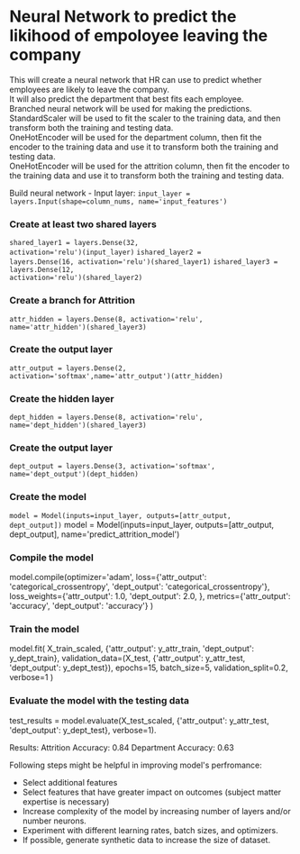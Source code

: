 # Neural Network to predict the likihood of empoloyee leaving the company

This will create a neural network that HR can use to predict whether employees are likely to leave the company.  
It will also predict the department that best fits each employee.  
Branched neural network will be used for making the predictions.  
StandardScaler will be used to fit the scaler to the training data, and then transform both the training and testing data.  
OneHotEncoder will be used for the department column, then fit the encoder to the training data and use it to transform both the training and testing data.  
OneHotEncoder will be used for the attrition column, then fit the encoder to the training data and use it to transform both the training and testing data.  

Build neural network - 
Input layer:
<code>input_layer = layers.Input(shape=column_nums, name='input_features')</code>

### Create at least two shared layers
<code>shared_layer1 = layers.Dense(32, activation='relu')(input_layer)</code>
<code>ishared_layer2 = layers.Dense(16, activation='relu')(shared_layer1)</code>
<code>ishared_layer3 = layers.Dense(12, activation='relu')(shared_layer2)</code>

### Create a branch for Attrition
<code>attr_hidden = layers.Dense(8, activation='relu', name='attr_hidden')(shared_layer3)</code>
### Create the output layer
<code>attr_output = layers.Dense(2, activation='softmax',name='attr_output')(attr_hidden)</code>


### Create the hidden layer
<code>dept_hidden = layers.Dense(8, activation='relu', name='dept_hidden')(shared_layer3)</code>

### Create the output layer
<code>dept_output = layers.Dense(3, activation='softmax', name='dept_output')(dept_hidden)</code>

### Create the model
<code>model = Model(inputs=input_layer, outputs=[attr_output, dept_output])</code>
</code>model = Model(inputs=input_layer, 
              outputs=[attr_output, dept_output],
              name='predict_attrition_model')</code>

### Compile the model
</code>model.compile(optimizer='adam',
              loss={'attr_output': 'categorical_crossentropy',
                    'dept_output': 'categorical_crossentropy'},
              loss_weights={'attr_output': 1.0, 'dept_output': 2.0, },
              metrics={'attr_output': 'accuracy',
                       'dept_output': 'accuracy'}
              )</code>
              
### Train the model
</code>model.fit(
    X_train_scaled,
    {'attr_output': y_attr_train, 'dept_output': y_dept_train},
    validation_data=(X_test, {'attr_output': y_attr_test, 'dept_output': y_dept_test}),
    epochs=15,
    batch_size=5,
    validation_split=0.2,
    verbose=1
)</code>

### Evaluate the model with the testing data
</code>test_results = model.evaluate(X_test_scaled, {'attr_output': y_attr_test, 'dept_output': y_dept_test}, verbose=1).</code>

Results:
Attrition Accuracy: 0.84
Department Accuracy: 0.63


Following steps might be helpful in improving model's perfromance:
- Select additional features
- Select features that have greater impact on outcomes (subject matter expertise is necessary)
- Increase complexity of the model by increasing number of layers and/or number neurons.
- Experiment with different learning rates, batch sizes, and optimizers.
- If possible, generate synthetic data to increase the size of dataset.

